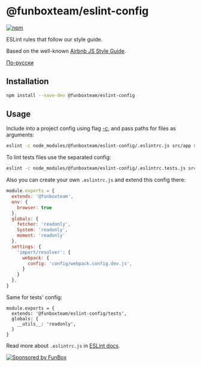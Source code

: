# @funboxteam/eslint-config

[![npm](https://img.shields.io/npm/v/@funboxteam/eslint-config.svg)](https://www.npmjs.com/package/@funboxteam/eslint-config)

ESLint rules that follow our style guide.

Based on the well-known [Airbnb JS Style Guide](https://github.com/airbnb/javascript).

[По-русски](./README.ru.md)

## Installation

```bash
npm install --save-dev @funboxteam/eslint-config
```

## Usage

Include into a project config using flag [-c](http://eslint.org/docs/user-guide/command-line-interface#-c---config),
and pass paths for files as arguments:

```sh
eslint -c node_modules/@funboxteam/eslint-config/.eslintrc.js src/app src/sandbox
```

To lint tests files use the separated config:

```sh 
eslint -c node_modules/@funboxteam/eslint-config/.eslintrc.tests.js src/tests
```

Also you can create your own `.eslintrc.js` and extend this config there: 

```js
module.exports = {
  extends: '@funboxteam',
  env: {
    browser: true
  },
  globals: {
    fetcher: 'readonly',
    System: 'readonly',
    moment: 'readonly'
  },
  settings: {
    'import/resolver': {
      webpack: {
        config: 'config/webpack.config.dev.js',
      }
    }
  },
}
```

Same for tests' config:

```
module.exports = {
  extends: '@funboxteam/eslint-config/tests',
  globals: {
    __utils__: 'readonly',
  }
}
``` 

Read more about `.eslintrc.js` in [ESLint docs](https://eslint.org/docs/user-guide/configuring).

[![Sponsored by FunBox](https://funbox.ru/badges/sponsored_by_funbox_centered.svg)](https://funbox.ru)
